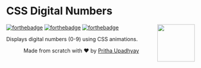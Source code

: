 # CSS Digital Numbers

[<img src="https://media.giphy.com/media/xT0xewlJYHweydvKWA/giphy.gif" align="right" width="100">](https://github.com/prithaupadhyay/CSS-Digital-Numbers)

[![forthebadge](http://forthebadge.com/images/badges/uses-css.svg)](http://forthebadge.com)
[![forthebadge](http://forthebadge.com/images/badges/uses-html.svg)](http://forthebadge.com)
[![forthebadge](http://forthebadge.com/images/badges/built-with-love.svg)](http://forthebadge.com)

Displays digital numbers (0-9) using CSS animations.


<p align="center"> Made from scratch with ❤ by <a href="https://github.com/prithaupadhyay">Pritha Upadhyay</a></p>
